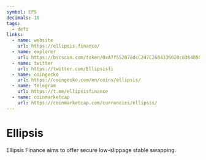 ```yaml
---
symbol: EPS
decimals: 18
tags:
  - defi
links:
  - name: website
    url: https://ellipsis.finance/
  - name: explorer
    url: https://bscscan.com/token/0xA7f552078dcC247C2684336020c03648500C6d9F
  - name: twitter
    url: https://twitter.com/Ellipsisfi
  - name: coingecko
    url: https://coingecko.com/en/coins/ellipsis/
  - name: telegram
    url: https://t.me/ellipsisfinance
  - name: coinmarketcap
    url: https://coinmarketcap.com/currencies/ellipsis/
---
```


# Ellipsis

Ellipsis Finance aims to offer secure low-slippage stable swapping.
